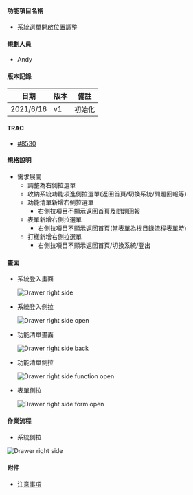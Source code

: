 #### <div id="item">功能項目名稱</div>
  * 系統選單開啟位置調整

#### <div id="user">規劃人員</div>
  * Andy

#### <div id="version">版本記錄</div>
  |日期|版本|備註|
  |---|---|---|
  |2021/6/16|v1|初始化|

#### <div id="trac">TRAC</div>
  * [#8530](http://trac.uneec.com/trac/neco/ticket/8530)

#### <div id="specification">規格說明</div>
  * 需求展開
    * 調整為右側拉選單
    * 收納系統功能項進側拉選單(返回首頁/切換系統/問題回報等)
    * 功能清單新增右側拉選單
      * 右側拉項目不顯示返回首頁及問題回報
    * 表單新增右側拉選單
      * 右側拉項目不顯示返回首頁(當表單為根目錄流程表單時)
    * 打樣新增右側拉選單
      * 右側拉項目不顯示返回首頁/切換系統/登出

#### <div id="photo">畫面</div>

  * 系統登入畫面
    
    ![Drawer right side](./image/drawer_right_side_icon.png)

  * 系統登入側拉
    
    ![Drawer right side open](./image/drawer_style_before.png)

  * 功能清單畫面
    
    ![Drawer right side back](./image/drawer_right_side_icon_back.png)

  * 功能清單側拉
    
    ![Drawer right side function open](./image/drawer_right_side_function.png)

  * 表單側拉
    
    ![Drawer right side form open](./image/drawer_right_side_form.png)

#### <div id="workflow">作業流程</div>

  * 系統側拉
  
  ![Drawer right side](./image/workflow_drawer_right_side.png)

#### <div id="attachment">附件</div>
  * [注意事項](Warning.md)

